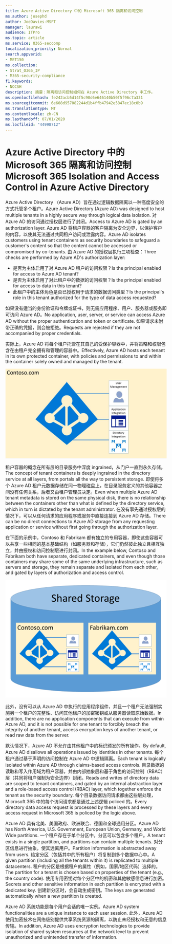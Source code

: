 ```yaml
---
title: Azure Active Directory 中的 Microsoft 365 隔离和访问控制
ms.author: josephd
author: JoeDavies-MSFT
manager: laurawi
audience: ITPro
ms.topic: article
ms.service: O365-seccomp
localization_priority: Normal
search.appverid:
- MET150
ms.collection:
- Strat_O365_IP
- M365-security-compliance
f1.keywords:
- NOCSH
description: 摘要：隔离和访问控制如何在 Azure Active Directory 中工作。
ms.openlocfilehash: fe242acb5d14f5c90d6e646140b50f5f96c7a331
ms.sourcegitcommit: 6e608d957082244d1b4ffb47942e5847ec18c0b9
ms.translationtype: MT
ms.contentlocale: zh-CN
ms.lasthandoff: 07/01/2020
ms.locfileid: "44998712"
---
```

# <a name="microsoft-365-isolation-and-access-control-in-azure-active-directory"></a><span data-ttu-id="9802d-103">Azure Active Directory 中的 Microsoft 365 隔离和访问控制</span><span class="sxs-lookup"><span data-stu-id="9802d-103">Microsoft 365 Isolation and Access Control in Azure Active Directory</span></span>

<span data-ttu-id="9802d-104">Azure Active Directory （Azure AD）旨在通过逻辑数据隔离以一种高度安全的方式托管多个租户。</span><span class="sxs-lookup"><span data-stu-id="9802d-104">Azure Active Directory (Azure AD) was designed to host multiple tenants in a highly secure way through logical data isolation.</span></span> <span data-ttu-id="9802d-105">对 Azure AD 的访问通过授权层进行了封闭。</span><span class="sxs-lookup"><span data-stu-id="9802d-105">Access to Azure AD is gated by an authorization layer.</span></span> <span data-ttu-id="9802d-106">Azure AD 将租户容器的客户隔离为安全边界，以保护客户的内容，以使其无法通过共同租户访问或泄露内容。</span><span class="sxs-lookup"><span data-stu-id="9802d-106">Azure AD isolates customers using tenant containers as security boundaries to safeguard a customer's content so that the content cannot be accessed or compromised by co-tenants.</span></span> <span data-ttu-id="9802d-107">由 Azure AD 的授权层执行三项检查：</span><span class="sxs-lookup"><span data-stu-id="9802d-107">Three checks are performed by Azure AD's authorization layer:</span></span>

- <span data-ttu-id="9802d-108">是否为主体启用了对 Azure AD 租户的访问权限？</span><span class="sxs-lookup"><span data-stu-id="9802d-108">Is the principal enabled for access to Azure AD tenant?</span></span>
- <span data-ttu-id="9802d-109">是否为主体启用了对此租户中的数据的访问权限？</span><span class="sxs-lookup"><span data-stu-id="9802d-109">Is the principal enabled for access to data in this tenant?</span></span>
- <span data-ttu-id="9802d-110">此租户中的主体角色是否已授权用于请求的数据访问类型？</span><span class="sxs-lookup"><span data-stu-id="9802d-110">Is the principal's role in this tenant authorized for the type of data access requested?</span></span>

<span data-ttu-id="9802d-111">如果没有适当的身份验证和令牌或证书，则无需应用程序、用户、服务器或服务即可访问 Azure AD。</span><span class="sxs-lookup"><span data-stu-id="9802d-111">No application, user, server, or service can access Azure AD without the proper authentication and token or certificate.</span></span> <span data-ttu-id="9802d-112">如果请求未附带正确的凭据，则会被拒绝。</span><span class="sxs-lookup"><span data-stu-id="9802d-112">Requests are rejected if they are not accompanied by proper credentials.</span></span>

<span data-ttu-id="9802d-113">实际上，Azure AD 将每个租户托管在其自己的受保护容器中，并将策略和权限包含在由租户完全拥有和管理的容器中。</span><span class="sxs-lookup"><span data-stu-id="9802d-113">Effectively, Azure AD hosts each tenant in its own protected container, with policies and permissions to and within the container solely owned and managed by the tenant.</span></span>
 
![Azure 容器](media/office-365-isolation-azure-container.png)

<span data-ttu-id="9802d-115">租户容器的概念在所有层的目录服务中深度 ingrained，从门户一直到永久存储。</span><span class="sxs-lookup"><span data-stu-id="9802d-115">The concept of tenant containers is deeply ingrained in the directory service at all layers, from portals all the way to persistent storage.</span></span> <span data-ttu-id="9802d-116">即使将多个 Azure AD 租户元数据存储在同一物理磁盘上，在目录服务定义的其他容器之间没有任何关系，后者又由租户管理员决定。</span><span class="sxs-lookup"><span data-stu-id="9802d-116">Even when multiple Azure AD tenant metadata is stored on the same physical disk, there is no relationship between the containers other than what is defined by the directory service, which in turn is dictated by the tenant administrator.</span></span> <span data-ttu-id="9802d-117">在没有事先通过授权层的情况下，可以从任何请求的应用程序或服务中直接连接到 Azure AD 存储。</span><span class="sxs-lookup"><span data-stu-id="9802d-117">There can be no direct connections to Azure AD storage from any requesting application or service without first going through the authorization layer.</span></span>

<span data-ttu-id="9802d-118">在下面的示例中，Contoso 和 Fabrikam 都有独立的专用容器，即使这些容器可以共享一些相同的基本基础结构（如服务器和存储），它们仍然彼此独立且相互独立，并由授权和访问控制层进行封闭。</span><span class="sxs-lookup"><span data-stu-id="9802d-118">In the example below, Contoso and Fabrikam both have separate, dedicated containers, and even though those containers may share some of the same underlying infrastructure, such as servers and storage, they remain separate and isolated from each other, and gated by layers of authorization and access control.</span></span>
 
![Azure 专用容器](media/office-365-isolation-azure-dedicated-containers.png)

<span data-ttu-id="9802d-120">此外，没有可以从 Azure AD 中执行的应用程序组件，并且一个租户无法强制实施另一个租户的完整性、访问其他租户的加密密钥或从服务器读取原始数据。</span><span class="sxs-lookup"><span data-stu-id="9802d-120">In addition, there are no application components that can execute from within Azure AD, and it is not possible for one tenant to forcibly breach the integrity of another tenant, access encryption keys of another tenant, or read raw data from the server.</span></span>

<span data-ttu-id="9802d-121">默认情况下，Azure AD 不允许由其他租户中的标识颁发的所有操作。</span><span class="sxs-lookup"><span data-stu-id="9802d-121">By default, Azure AD disallows all operations issued by identities in other tenants.</span></span> <span data-ttu-id="9802d-122">每个租户通过基于声明的访问控制在 Azure AD 中逻辑隔离。</span><span class="sxs-lookup"><span data-stu-id="9802d-122">Each tenant is logically isolated within Azure AD through claims-based access controls.</span></span> <span data-ttu-id="9802d-123">目录数据的读取和写入作用域为租户容器，并由内部抽象层和基于角色的访问控制（RBAC）层（共同将租户强制为安全边界）封闭。</span><span class="sxs-lookup"><span data-stu-id="9802d-123">Reads and writes of directory data are scoped to tenant containers, and gated by an internal abstraction layer and a role-based access control (RBAC) layer, which together enforce the tenant as the security boundary.</span></span> <span data-ttu-id="9802d-124">每个目录数据访问请求都由这些层处理，Microsoft 365 中的每个访问请求都是通过上述逻辑 policed 的。</span><span class="sxs-lookup"><span data-stu-id="9802d-124">Every directory data access request is processed by these layers and every access request in Microsoft 365 is policed by the logic above.</span></span>

<span data-ttu-id="9802d-125">Azure AD 具有北美、美国政府、欧洲联合、德国和全球通用分区。</span><span class="sxs-lookup"><span data-stu-id="9802d-125">Azure AD has North America, U.S. Government, European Union, Germany, and World Wide partitions.</span></span> <span data-ttu-id="9802d-126">一个租户存在于单个分区中，分区可以包含多个租户。</span><span class="sxs-lookup"><span data-stu-id="9802d-126">A tenant exists in a single partition, and partitions can contain multiple tenants.</span></span> <span data-ttu-id="9802d-127">对分区信息进行抽象，使其远离用户。</span><span class="sxs-lookup"><span data-stu-id="9802d-127">Partition information is abstracted away from users.</span></span> <span data-ttu-id="9802d-128">给定分区（包括其中的所有租户）将复制到多个数据中心中。</span><span class="sxs-lookup"><span data-stu-id="9802d-128">A given partition (including all the tenants within it) is replicated to multiple datacenters.</span></span> <span data-ttu-id="9802d-129">租户的分区是根据租户的属性（例如，国家/地区代码）选择的。</span><span class="sxs-lookup"><span data-stu-id="9802d-129">The partition for a tenant is chosen based on properties of the tenant (e.g., the country code).</span></span> <span data-ttu-id="9802d-130">使用专用密钥对每个分区中的机密和其他敏感信息进行加密。</span><span class="sxs-lookup"><span data-stu-id="9802d-130">Secrets and other sensitive information in each partition is encrypted with a dedicated key.</span></span> <span data-ttu-id="9802d-131">创建新分区时，会自动生成密钥。</span><span class="sxs-lookup"><span data-stu-id="9802d-131">The keys are generated automatically when a new partition is created.</span></span>

<span data-ttu-id="9802d-132">Azure AD 系统功能是每个用户会话的唯一实例。</span><span class="sxs-lookup"><span data-stu-id="9802d-132">Azure AD system functionalities are a unique instance to each user session.</span></span> <span data-ttu-id="9802d-133">此外，Azure AD 使用加密技术在网络级别提供共享系统资源的隔离，以防止未经授权和无意的信息传输。</span><span class="sxs-lookup"><span data-stu-id="9802d-133">In addition, Azure AD uses encryption technologies to provide isolation of shared system resources at the network level to prevent unauthorized and unintended transfer of information.</span></span>
